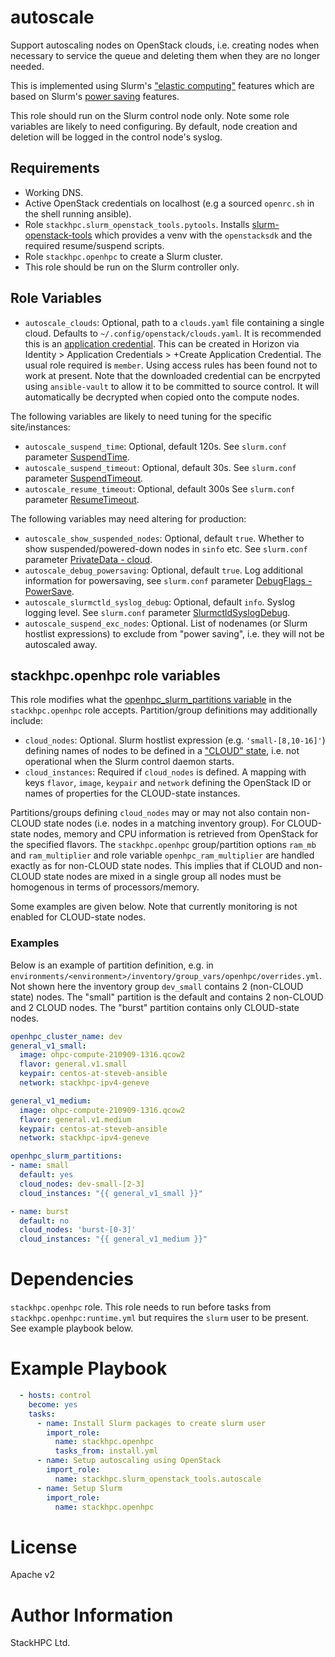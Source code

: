 # autoscale

Support autoscaling nodes on OpenStack clouds, i.e. creating nodes when necessary to service the queue and deleting them when they are no longer needed.

This is implemented using Slurm's ["elastic computing"](https://slurm.schedmd.com/elastic_computing.html) features which are based on Slurm's [power saving](https://slurm.schedmd.com/power_save.html) features.

This role should run on the Slurm control node only. Note some role variables are likely to need configuring. By default, node creation and deletion will be logged in the control node's syslog.

## Requirements

- Working DNS.
- Active OpenStack credentials on localhost (e.g a sourced `openrc.sh` in the shell running ansible).
- Role `stackhpc.slurm_openstack_tools.pytools`. Installs [slurm-openstack-tools](github.com/stackhpc/slurm-openstack-tools) which provides a venv with the `openstacksdk` and the required resume/suspend scripts.
- Role `stackhpc.openhpc` to create a Slurm cluster.
- This role should be run on the Slurm controller only.

## Role Variables

- `autoscale_clouds`: Optional, path to a `clouds.yaml` file containing a single cloud. Defaults to `~/.config/openstack/clouds.yaml`. It is recommended this is an [application credential](https://docs.openstack.org/keystone/latest/user/application_credentials.html). This can be created in Horizon via Identity > Application Credentials > +Create Application Credential. The usual role required is `member`. Using access rules has been found not to work at present. Note that the downloaded credential can be encrpyted using `ansible-vault` to allow it to be committed to source control. It will automatically be decrypted when copied onto the compute nodes.

The following variables are likely to need tuning for the specific site/instances:
- `autoscale_suspend_time`: Optional, default 120s. See `slurm.conf` parameter [SuspendTime](https://slurm.schedmd.com/archive/slurm-20.11.7/slurm.conf.html#OPT_SuspendTime).
- `autoscale_suspend_timeout`: Optional, default 30s. See `slurm.conf` parameter [SuspendTimeout](https://slurm.schedmd.com/archive/slurm-20.11.7/slurm.conf.html#OPT_SuspendTimeout).
- `autoscale_resume_timeout`: Optional, default 300s See `slurm.conf` parameter [ResumeTimeout](https://slurm.schedmd.com/archive/slurm-20.11.7/slurm.conf.html#OPT_ResumeTimeout).

The following variables may need altering for production:
- `autoscale_show_suspended_nodes`: Optional, default `true`. Whether to show suspended/powered-down nodes in `sinfo` etc. See `slurm.conf` parameter [PrivateData - cloud](https://slurm.schedmd.com/archive/slurm-20.11.7/slurm.conf.html#OPT_cloud).
- `autoscale_debug_powersaving`: Optional, default `true`. Log additional information for powersaving, see `slurm.conf` parameter [DebugFlags - PowerSave](https://slurm.schedmd.com/archive/slurm-20.11.7/slurm.conf.html#OPT_PowerSave_2).
- `autoscale_slurmctld_syslog_debug`: Optional, default `info`. Syslog logging level. See `slurm.conf` parameter [SlurmctldSyslogDebug](https://slurm.schedmd.com/archive/slurm-20.11.7/slurm.conf.html#OPT_SlurmctldSyslogDebug).
- `autoscale_suspend_exc_nodes`: Optional. List of nodenames (or Slurm hostlist expressions) to exclude from "power saving", i.e. they will not be autoscaled away.

## stackhpc.openhpc role variables
This role modifies what the [openhpc_slurm_partitions variable](https://github.com/stackhpc/ansible-role-openhpc#slurmconf) in the `stackhpc.openhpc` role accepts. Partition/group definitions may additionally include:
- `cloud_nodes`: Optional. Slurm hostlist expression (e.g. `'small-[8,10-16]'`) defining names of nodes to be defined in a ["CLOUD" state](https://slurm.schedmd.com/slurm.conf.html#OPT_CLOUD), i.e. not operational when the Slurm control daemon starts.
- `cloud_instances`: Required if `cloud_nodes` is defined. A mapping with keys `flavor`, `image`, `keypair` and `network` defining the OpenStack ID or names of properties for the CLOUD-state instances.

Partitions/groups defining `cloud_nodes` may or may not also contain non-CLOUD state nodes (i.e. nodes in a matching inventory group). For CLOUD-state nodes, memory and CPU information is retrieved from OpenStack for the specified flavors. The `stackhpc.openhpc` group/partition options `ram_mb` and `ram_multiplier` and role variable `openhpc_ram_multiplier` are handled exactly as for non-CLOUD state nodes. This implies that if CLOUD and non-CLOUD state nodes are mixed in a single group all nodes must be homogenous in terms of processors/memory.

Some examples are given below. Note that currently monitoring is not enabled for CLOUD-state nodes.

### Examples

Below is an example of partition definition, e.g. in `environments/<environment>/inventory/group_vars/openhpc/overrides.yml`. Not shown here the inventory group `dev_small` contains 2 (non-CLOUD state) nodes. The "small" partition is the default and contains 2 non-CLOUD and 2 CLOUD nodes. The "burst" partition contains only CLOUD-state nodes.

```yaml
openhpc_cluster_name: dev
general_v1_small:
  image: ohpc-compute-210909-1316.qcow2
  flavor: general.v1.small
  keypair: centos-at-steveb-ansible
  network: stackhpc-ipv4-geneve

general_v1_medium:
  image: ohpc-compute-210909-1316.qcow2
  flavor: general.v1.medium
  keypair: centos-at-steveb-ansible
  network: stackhpc-ipv4-geneve

openhpc_slurm_partitions:
- name: small
  default: yes
  cloud_nodes: dev-small-[2-3]
  cloud_instances: "{{ general_v1_small }}"

- name: burst
  default: no
  cloud_nodes: 'burst-[0-3]'
  cloud_instances: "{{ general_v1_medium }}"
```

# Dependencies

`stackhpc.openhpc` role. This role needs to run before tasks from `stackhpc.openhpc:runtime.yml` but requires the `slurm` user to be present. See example playbook below.

# Example Playbook

```yaml
  - hosts: control
    become: yes
    tasks:
      - name: Install Slurm packages to create slurm user
        import_role:
          name: stackhpc.openhpc
          tasks_from: install.yml
      - name: Setup autoscaling using OpenStack
        import_role:
          name: stackhpc.slurm_openstack_tools.autoscale
      - name: Setup Slurm
        import_role:
          name: stackhpc.openhpc
```

# License

Apache v2

# Author Information

StackHPC Ltd.

